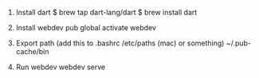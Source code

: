 1. Install dart
$ brew tap dart-lang/dart
$ brew install dart

1. Install webdev
pub global activate webdev

1. Export path (add this to .bashrc /etc/paths (mac) or something)
~/.pub-cache/bin

1. Run webdev
webdev serve